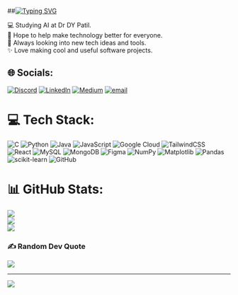 ##[![Typing SVG](https://readme-typing-svg.demolab.com/?lines=Hi!+I+am+Bhoomi)](https://git.io/typing-svg)

💻 Studying AI at Dr DY Patil.<br> 
🌷 Hope to help make technology better for everyone.<br>
👀 Always looking into new tech ideas and tools.<br> 
✨ Love making cool and useful software projects.


## 🌐 Socials:
[![Discord](https://img.shields.io/badge/Discord-%237289DA.svg?logo=discord&logoColor=white)](https://discord.gg/bhoomi01979) [![LinkedIn](https://img.shields.io/badge/LinkedIn-%230077B5.svg?logo=linkedin&logoColor=white)](https://linkedin.com/in/bhoomi-awhad) [![Medium](https://img.shields.io/badge/Medium-12100E?logo=medium&logoColor=white)](https://medium.com/@@bhoomiawhad02) [![email](https://img.shields.io/badge/Email-D14836?logo=gmail&logoColor=white)](mailto:bhoomiawhad02@gmail.com) 

# 💻 Tech Stack:
![C](https://img.shields.io/badge/c-%2300599C.svg?style=for-the-badge&logo=c&logoColor=white) ![Python](https://img.shields.io/badge/python-3670A0?style=for-the-badge&logo=python&logoColor=ffdd54) ![Java](https://img.shields.io/badge/java-%23ED8B00.svg?style=for-the-badge&logo=openjdk&logoColor=white) ![JavaScript](https://img.shields.io/badge/javascript-%23323330.svg?style=for-the-badge&logo=javascript&logoColor=%23F7DF1E) ![Google Cloud](https://img.shields.io/badge/GoogleCloud-%234285F4.svg?style=for-the-badge&logo=google-cloud&logoColor=white) ![TailwindCSS](https://img.shields.io/badge/tailwindcss-%2338B2AC.svg?style=for-the-badge&logo=tailwind-css&logoColor=white) ![React](https://img.shields.io/badge/react-%2320232a.svg?style=for-the-badge&logo=react&logoColor=%2361DAFB) ![MySQL](https://img.shields.io/badge/mysql-4479A1.svg?style=for-the-badge&logo=mysql&logoColor=white) ![MongoDB](https://img.shields.io/badge/MongoDB-%234ea94b.svg?style=for-the-badge&logo=mongodb&logoColor=white) ![Figma](https://img.shields.io/badge/figma-%23F24E1E.svg?style=for-the-badge&logo=figma&logoColor=white) ![NumPy](https://img.shields.io/badge/numpy-%23013243.svg?style=for-the-badge&logo=numpy&logoColor=white) ![Matplotlib](https://img.shields.io/badge/Matplotlib-%23ffffff.svg?style=for-the-badge&logo=Matplotlib&logoColor=black) ![Pandas](https://img.shields.io/badge/pandas-%23150458.svg?style=for-the-badge&logo=pandas&logoColor=white) ![scikit-learn](https://img.shields.io/badge/scikit--learn-%23F7931E.svg?style=for-the-badge&logo=scikit-learn&logoColor=white) ![GitHub](https://img.shields.io/badge/github-%23121011.svg?style=for-the-badge&logo=github&logoColor=white)
# 📊 GitHub Stats:
![](https://github-readme-stats.vercel.app/api?username=Bhoomi-112&theme=dark&hide_border=false&include_all_commits=false&count_private=false)<br/>
![](https://nirzak-streak-stats.vercel.app/?user=Bhoomi-112&theme=dark&hide_border=false)<br/>
![](https://github-readme-stats.vercel.app/api/top-langs/?username=Bhoomi-112&theme=dark&hide_border=false&include_all_commits=false&count_private=false&layout=compact)

### ✍️ Random Dev Quote
![](https://quotes-github-readme.vercel.app/api?type=horizontal&theme=radical)

---
[![](https://visitcount.itsvg.in/api?id=Bhoomi-112&icon=0&color=0)](https://visitcount.itsvg.in)

<!-- Proudly created with GPRM ( https://gprm.itsvg.in ) -->
